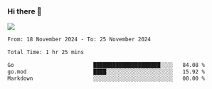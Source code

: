 ### Hi there 👋️

![](https://komarev.com/ghpvc/?username=Loner1024)

<!--START_SECTION:waka-->

```txt
From: 18 November 2024 - To: 25 November 2024

Total Time: 1 hr 25 mins

Go                         █████████████████████░░░░   84.08 %
go.mod                     ████░░░░░░░░░░░░░░░░░░░░░   15.92 %
Markdown                   ░░░░░░░░░░░░░░░░░░░░░░░░░   00.00 %
```

<!--END_SECTION:waka-->



